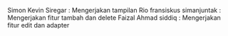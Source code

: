 Simon Kevin Siregar : Mengerjakan tampilan
Rio fransiskus simanjuntak : Mengerjakan fitur tambah dan delete
Faizal Ahmad siddiq : Mengerjakan fitur edit dan adapter
